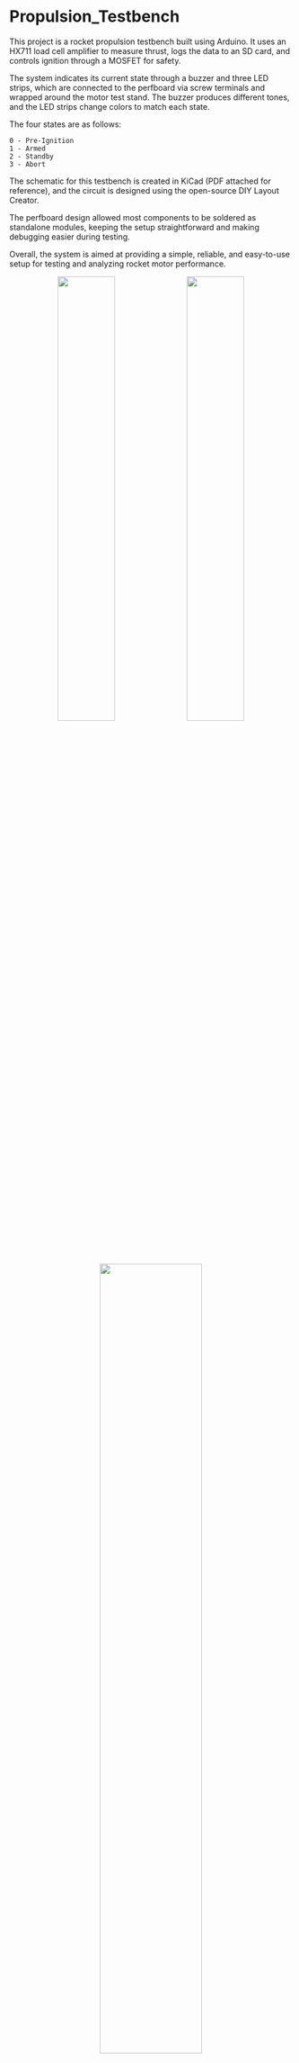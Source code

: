 # Propulsion_Testbench
This project is a rocket propulsion testbench built using Arduino. It uses an HX711 load cell amplifier to measure thrust, logs the data to an SD card, and controls ignition through a MOSFET for safety.

The system indicates its current state through a buzzer and three LED strips, which are connected to the perfboard via screw terminals and wrapped around the motor test stand. The buzzer produces different tones, and the LED strips change colors to match each state.

The four states are as follows:
```
0 - Pre-Ignition
1 - Armed
2 - Standby
3 - Abort
```
The schematic for this testbench is created in KiCad (PDF attached for reference), and the circuit is designed using the open-source DIY Layout Creator.

The perfboard design allowed most components to be soldered as standalone modules, keeping the setup straightforward and making debugging easier during testing.

Overall, the system is aimed at providing a simple, reliable, and easy-to-use setup for testing and analyzing rocket motor performance.

<div align="center">
  <img src="https://github.com/user-attachments/assets/3c24aff0-6400-4be7-9cc8-288a73d4bf4d" width="45%" />
  <img src="https://github.com/user-attachments/assets/1ac51c0b-7310-43b8-8c5e-917663e9d29a" width="45%" />
</div>

<div align="center">
<img src="https://github.com/user-attachments/assets/34863cf1-c323-4de7-b558-85bb46bd599a" width="60%" />
</div>

Author: Prithvi Raj Singh (shinobi-14)
